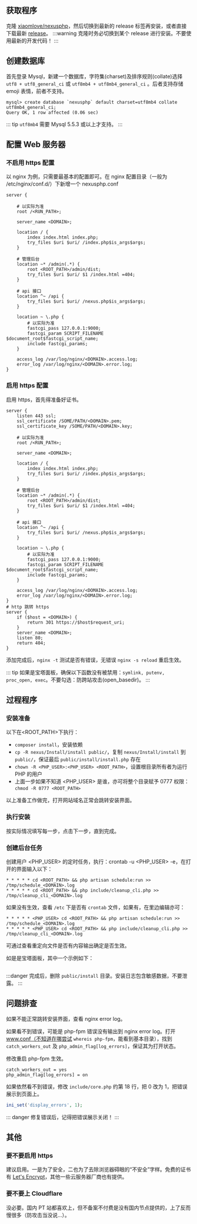<ArticleTopAd></ArticleTopAd>

## 获取程序

克隆 [xiaomlove/nexusphp](https://github.com/xiaomlove/nexusphp)，然后切换到最新的 release 标签再安装，或者直接下载最新 [release](https://github.com/xiaomlove/nexusphp/releases)。
:::warning
克隆时务必切换到某个 release 进行安装。不要使用最新的开发代码！ 
:::

## 创建数据库

首先登录 Mysql，新建一个数据库，字符集(charset)及排序规则(collate)选择 `utf8 + utf8_general_ci` 或 `utf8mb4 + utf8mb4_general_ci` 。后者支持存储 emoji 表情，前者不支持。
```
mysql> create database `nexusphp` default charset=utf8mb4 collate utf8mb4_general_ci;
Query OK, 1 row affected (0.06 sec)
```

::: tip
`utf8mb4` 需要 Mysql 5.5.3 或以上才支持。
:::


## 配置 Web 服务器

### 不启用 https 配置
以 nginx 为例，只需要最基本的配置即可。在 nginx 配置目录（一般为 /etc/nginx/conf.d/）下新增一个 nexusphp.conf

```
server {

    # 以实际为准
    root /<RUN_PATH>; 

    server_name <DOMAIN>;

    location / {
        index index.html index.php;
        try_files $uri $uri/ /index.php$is_args$args;
    }

    # 管理后台
    location ~* /admin(.*) {
        root <ROOT_PATH>/admin/dist;
        try_files $uri $uri/ $1 /index.html =404;
    }

    # api 接口
    location ^~ /api {
        try_files $uri $uri/ /nexus.php$is_args$args;
    }

    location ~ \.php {
        # 以实际为准
        fastcgi_pass 127.0.0.1:9000; 
        fastcgi_param SCRIPT_FILENAME $document_root$fastcgi_script_name;
        include fastcgi_params;
    }

    access_log /var/log/nginx/<DOMAIN>.access.log;
    error_log /var/log/nginx/<DOMAIN>.error.log;
}
```

### 启用 https 配置
启用 https，首先得准备好证书。
```
server {
    listen 443 ssl;
    ssl_certificate /SOME/PATH/<DOMAIN>.pem;
    ssl_certificate_key /SOME/PATH/<DOMAIN>.key;

    # 以实际为准
    root /<RUN_PATH>; 

    server_name <DOMAIN>;

    location / {
        index index.html index.php;
        try_files $uri $uri/ /index.php$is_args$args;
    }

    # 管理后台
    location ~* /admin(.*) {
        root <ROOT_PATH>/admin/dist;
        try_files $uri $uri/ $1 /index.html =404;
    }

    # api 接口
    location ^~ /api {
        try_files $uri $uri/ /nexus.php$is_args$args;
    }

    location ~ \.php {
        # 以实际为准
        fastcgi_pass 127.0.0.1:9000; 
        fastcgi_param SCRIPT_FILENAME $document_root$fastcgi_script_name;
        include fastcgi_params;
    }

    access_log /var/log/nginx/<DOMAIN>.access.log;
    error_log /var/log/nginx/<DOMAIN>.error.log;
}
# http 跳转 https
server {
    if ($host = <DOMAIN>) {
        return 301 https://$host$request_uri;
    }
    server_name <DOMAIN>;
    listen 80;
    return 404;
}
```

添加完成后，`nginx -t` 测试是否有错误，无错误 `nginx -s reload` 重启生效。

::: tip
如果是宝塔面板，确保以下函数没有被禁用：`symlink, putenv, proc_open, exec`。不要勾选：防跨站攻击(open_basedir)。
:::

## 过程程序

### 安装准备

以下在<ROOT_PATH>下执行：
- `composer install`，安装依赖 
- `cp -R nexus/Install/install public/`，复制 `nexus/Install/install` 到 `public/`，保证最后 `public/install/install.php` 存在
- `chown -R <PHP_USER>:<PHP_USER> <ROOT_PATH>`，设置根目录所有者为运行 PHP 的用户
- 上面一步如果不知道 <PHP_USER> 是谁，亦可将整个目录赋予 0777 权限：`chmod -R 0777 <ROOT_PATH>`

以上准备工作做完，打开网站域名正常会跳转安装界面。

### 执行安装
按实际情况填写每一步，点击下一步，直到完成。

### 创建后台任务
创建用户 <PHP_USER> 的定时任务，执行：crontab -u <PHP_USER> -e，在打开的界面输入以下：
```
* * * * * cd <ROOT_PATH> && php artisan schedule:run >> /tmp/schedule_<DOMAIN>.log
* * * * * cd <ROOT_PATH> && php include/cleanup_cli.php >> /tmp/cleanup_cli_<DOMAIN>.log
```
如果没有生效，查看 `/etc` 下是否有 `crontab` 文件，如果有，在里边编辑亦可：
```
* * * * * <PHP_USER> cd <ROOT_PATH> && php artisan schedule:run >> /tmp/schedule_<DOMAIN>.log
* * * * * <PHP_USER> cd <ROOT_PATH> && php include/cleanup_cli.php >> /tmp/cleanup_cli_<DOMAIN>.log
```
可通过查看重定向文件是否有内容输出确定是否生效。

如是是宝塔面板，其中一个示例如下：

<img :src="$withBase('/images/NexusPHP_crontab.png')">

:::danger
完成后，删除 `public/install` 目录。安装日志包含敏感数据，不要泄露。
:::


## 问题排查

如果不能正常跳转安装界面，查看 nginx error log。  

如果看不到错误，可能是 php-fpm 错误没有输出到 nginx error log。打开 www.conf（不知道在哪尝试 `whereis php-fpm`，能看到基本目录），找到 `catch_workers_out` 及 `php_admin_flag[log_errors]`，保证其为打开状态。  

修改重启 php-fpm 生效。
```
catch_workers_out = yes
php_admin_flag[log_errors] = on
```

如果依然看不到错误，修改 `include/core.php` 约第 18 行，把 0 改为 1，把错误展示到页面上。
``` php
ini_set('display_errors', 1);
```

::: danger
修复错误后，记得把错误展示关闭！
:::

## 其他

### 要不要启用 https

建议启用。一是为了安全，二也为了去除浏览器碍眼的“不安全”字样。免费的证书有 [Let's Encrypt](https://letsencrypt.org/)，其他一些云服务器厂商也有提供。

### 要不要上 Cloudflare

没必要。国内 PT 站都喜欢上，但不备案不付费是没有国内节点提供的，上了反而慢很多（防攻击当没说...）。
